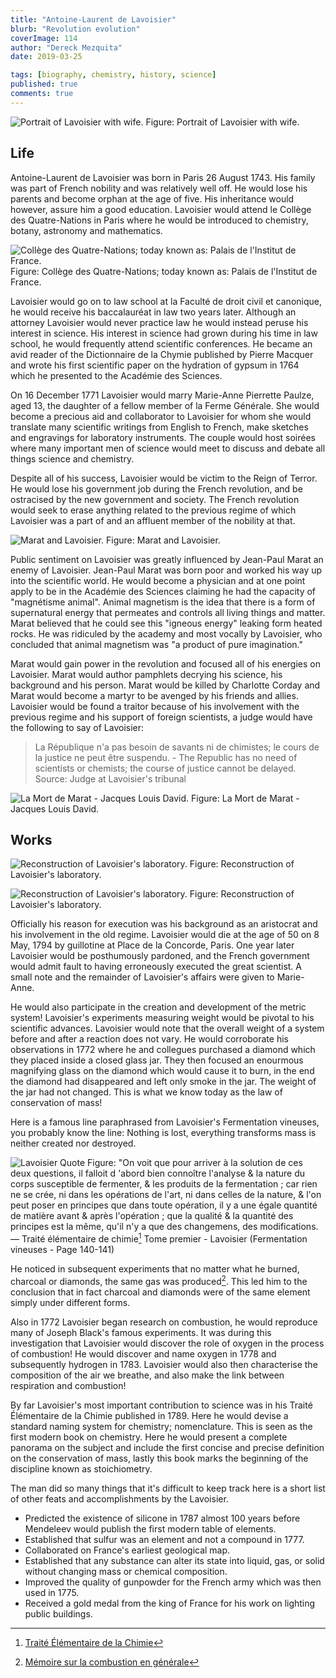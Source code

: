 ```yaml
---
title: "Antoine-Laurent de Lavoisier"
blurb: "Revolution evolution"
coverImage: 114
author: "Dereck Mezquita"
date: 2019-03-25

tags: [biography, chemistry, history, science]
published: true
comments: true
---
```


![Portrait of Lavoisier with wife.](/references/biography_antoine-de-lavoisier/portraitLavoisier.jpg)
Figure: Portrait of Lavoisier with wife.

## Life

Antoine-Laurent de Lavoisier was born in Paris 26 August 1743. His family was part of French nobility and was relatively well off. He would lose his parents and become orphan at the age of five. His inheritance would however, assure him a good education. Lavoisier would attend le Collège des Quatre-Nations in Paris where he would be introduced to chemistry, botany, astronomy and mathematics.

![Collège des Quatre-Nations; today known as: Palais de l'Institut de France.](/references/biography_antoine-de-lavoisier/instituteOfFrance.jpg)
Figure: Collège des Quatre-Nations; today known as: Palais de l'Institut de France.

Lavoisier would go on to law school at la Faculté de droit civil et canonique, he would receive his baccalauréat in law two years later. Although an attorney Lavoisier would never practice law he would instead peruse his interest in science. His interest in science had grown during his time in law school, he would frequently attend scientific conferences. He became an avid reader of the Dictionnaire de la Chymie published by Pierre Macquer and wrote his first scientific paper on the hydration of gypsum in 1764 which he presented to the Académie des Sciences.

On 16 December 1771 Lavoisier would marry Marie-Anne Pierrette Paulze, aged 13, the daughter of a fellow member of la Ferme Générale. She would become a precious aid and collaborator to Lavoisier for whom she would translate many scientific writings from English to French, make sketches and engravings for laboratory instruments. The couple would host soirées where many important men of science would meet to discuss and debate all things science and chemistry.

Despite all of his success, Lavoisier would be victim to the Reign of Terror. He would lose his government job during the French revolution, and be ostracised by the new government and society. The French revolution would seek to erase anything related to the previous regime of which Lavoisier was a part of and an affluent member of the nobility at that.

![Marat and Lavoisier.](/references/biography_antoine-de-lavoisier/lavoisierAccused.jpg)
Figure: Marat and Lavoisier.

Public sentiment on Lavoisier was greatly influenced by Jean-Paul Marat an enemy of Lavoisier. Jean-Paul Marat was born poor and worked his way up into the scientific world. He would become a physician and at one point apply to be in the Académie des Sciences claiming he had the capacity of "magnétisme animal". Animal magnetism is the idea that there is a form of supernatural energy that permeates and controls all living things and matter. Marat believed that he could see this "igneous energy" leaking form heated rocks. He was ridiculed by the academy and most vocally by Lavoisier, who concluded that animal magnetism was "a product of pure imagination."

Marat would gain power in the revolution and focused all of his energies on Lavoisier. Marat would author pamphlets decrying his science, his background and his person. Marat would be killed by Charlotte Corday and Marat would become a martyr to be avenged by his friends and allies. Lavoisier would be found a traitor because of his involvement with the previous regime and his support of foreign scientists, a judge would have the following to say of Lavoisier:


> La République n'a pas besoin de savants ni de chimistes; le cours de la justice ne peut être suspendu. - The Republic has no need of scientists or chemists; the course of justice cannot be delayed.
Source: Judge at Lavoisier's tribunal

![La Mort de Marat - Jacques Louis David.](/references/biography_antoine-de-lavoisier/mortDeMarat_jacquesLouisDavid.jpg)
Figure: La Mort de Marat - Jacques Louis David.

## Works

![Reconstruction of Lavoisier's laboratory.](/references/biography_antoine-de-lavoisier/lavoisiersLab.jpg)
Figure: Reconstruction of Lavoisier's laboratory.

![Reconstruction of Lavoisier's laboratory.](/references/biography_antoine-de-lavoisier/lavoisiersLab2.jpg)
Figure: Reconstruction of Lavoisier's laboratory.

Officially his reason for execution was his background as an aristocrat and his involvement in the old regime. Lavoisier would die at the age of 50 on 8 May, 1794 by guillotine at Place de la Concorde, Paris. One year later Lavoisier would be posthumously pardoned, and the French government would admit fault to having erroneously executed the great scientist. A small note and the remainder of Lavoisier's affairs were given to Marie-Anne.

He would also participate in the creation and development of the metric system! Lavoisier's experiments measuring weight would be pivotal to his scientific advances. Lavoisier would note that the overall weight of a system before and after a reaction does not vary. He would corroborate his observations in 1772 where he and collegues purchased a diamond which they placed inside a closed glass jar. They then focused an enourmous magnifying glass on the diamond which would cause it to burn, in the end the diamond had disappeared and left only smoke in the jar. The weight of the jar had not changed. This is what we know today as the law of conservation of mass!

Here is a famous line paraphrased from Lavoisier's Fermentation vineuses, you probably know the line: Nothing is lost, everything transforms mass is neither created nor destroyed.

![Lavoisier Quote](/references/biography_antoine-de-lavoisier/lavoisierRienCreerRienDetruit2.jpg)
Figure: "On voit que pour arriver à la solution de ces deux questions, il falloit d 'abord bien connoître l'analyse & la nature du corps susceptible de fermenter, & les produits de la fermentation ; car rien ne se crée, ni dans les opérations de l'art, ni dans celles de la nature, & l'on peut poser en principes que dans toute opération, il y a une égale quantité de matière avant & après l'opération ; que la qualité & la quantité des principes est la même, qu'il n'y a que des changemens, des modifications. — Traité élémentaire de chimie[^1] Tome premier - Lavoisier (Fermentation vineuses - Page 140-141)

He noticed in subsequent experiments that no matter what he burned, charcoal or diamonds, the same gas was produced[^2]. This led him to the conclusion that in fact charcoal and diamonds were of the same element simply under different forms.

Also in 1772 Lavoisier began research on combustion, he would reproduce many of Joseph Black's famous experiments. It was during this investigation that Lavoisier would discover the role of oxygen in the process of combustion! He would discover and name oxygen in 1778 and subsequently hydrogen in 1783. Lavoisier would also then characterise the composition of the air we breathe, and also make the link between respiration and combustion!

By far Lavoisier's most important contribution to science was in his Traité Élémentaire de la Chimie published in 1789. Here he would devise a standard naming system for chemistry; nomenclature. This is seen as the first modern book on chemistry. Here he would present a complete panorama on the subject and include the first concise and precise definition on the conservation of mass, lastly this book marks the beginning of the discipline known as stoichiometry.

The man did so many things that it's difficult to keep track here is a short list of other feats and accomplishments by the Lavoisier.

- Predicted the existence of silicone in 1787 almost 100 years before Mendeleev would publish the first modern table of elements.
- Established that sulfur was an element and not a compound in 1777.
- Collaborated on France's earliest geological map.
- Established that any substance can alter its state into liquid, gas, or solid without changing mass or chemical composition.
- Improved the quality of gunpowder for the French army which was then used in 1775.
- Received a gold medal from the king of France for his work on lighting public buildings.


[^1]: [Traité Élémentaire de la Chimie](/references/biography_antoine-de-lavoisier/traite-elementaire-de-la-chimie.pdf)

[^2]: [Mémoire sur la combustion en générale](/references/biography_antoine-de-lavoisier/lavoisierMemoire.pdf)
